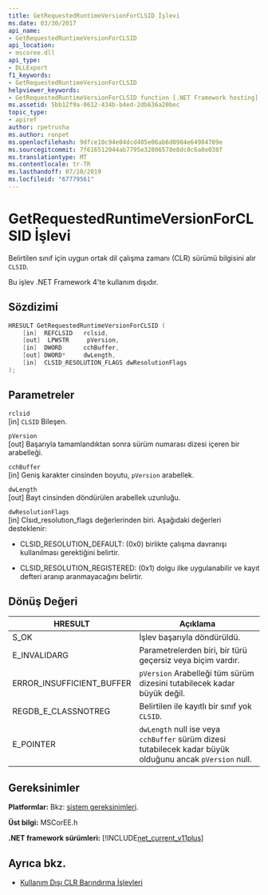 ```yaml
---
title: GetRequestedRuntimeVersionForCLSID İşlevi
ms.date: 03/30/2017
api_name:
- GetRequestedRuntimeVersionForCLSID
api_location:
- mscoree.dll
api_type:
- DLLExport
f1_keywords:
- GetRequestedRuntimeVersionForCLSID
helpviewer_keywords:
- GetRequestedRuntimeVersionForCLSID function [.NET Framework hosting]
ms.assetid: 5bb12f9a-0612-434b-b4ed-2db636a20bec
topic_type:
- apiref
author: rpetrusha
ms.author: ronpet
ms.openlocfilehash: 9dfce10c94e04dcd405e06ab6d0984e64984709e
ms.sourcegitcommit: 7f616512044ab7795e32806578e8dc0c6a0e038f
ms.translationtype: MT
ms.contentlocale: tr-TR
ms.lasthandoff: 07/10/2019
ms.locfileid: "67779561"
---
```

# <a name="getrequestedruntimeversionforclsid-function"></a>GetRequestedRuntimeVersionForCLSID İşlevi
Belirtilen sınıf için uygun ortak dil çalışma zamanı (CLR) sürümü bilgisini alır `CLSID`.  
  
 Bu işlev .NET Framework 4'te kullanım dışıdır.  
  
## <a name="syntax"></a>Sözdizimi  
  
```cpp  
HRESULT GetRequestedRuntimeVersionForCLSID (  
    [in]  REFCLSID   rclsid,   
    [out]  LPWSTR     pVersion,   
    [in]  DWORD      cchBuffer,   
    [out] DWORD*     dwLength,   
    [in]  CLSID_RESOLUTION_FLAGS dwResolutionFlags  
);  
```  
  
## <a name="parameters"></a>Parametreler  
 `rclsid`  
 [in]  `CLSID` Bileşen.  
  
 `pVersion`  
 [out]  Başarıyla tamamlandıktan sonra sürüm numarası dizesi içeren bir arabelleği.  
  
 `cchBuffer`  
 [in]  Geniş karakter cinsinden boyutu, `pVersion` arabellek.  
  
 `dwLength`  
 [out] Bayt cinsinden döndürülen arabellek uzunluğu.  
  
 `dwResolutionFlags`  
 [in]  Clsıd_resolutıon_flags değerlerinden biri. Aşağıdaki değerleri desteklenir:  
  
- CLSID_RESOLUTION_DEFAULT: (0x0) birlikte çalışma davranışı kullanılması gerektiğini belirtir.  
  
- CLSID_RESOLUTION_REGISTERED: (0x1) dolgu ilke uygulanabilir ve kayıt defteri aranıp aranmayacağını belirtir.  
  
## <a name="return-value"></a>Dönüş Değeri  
  
|HRESULT|Açıklama|  
|-------------|-----------------|  
|S_OK|İşlev başarıyla döndürüldü.|  
|E_INVALIDARG|Parametrelerden biri, bir türü geçersiz veya biçim vardır.|  
|ERROR_INSUFFICIENT_BUFFER|`pVersion` Arabelleği tüm sürüm dizesini tutabilecek kadar büyük değil.|  
|REGDB_E_CLASSNOTREG|Belirtilen ile kayıtlı bir sınıf yok `CLSID`.|  
|E_POINTER|`dwLength` null ise veya `cchBuffer` sürüm dizesi tutabilecek kadar büyük olduğunu ancak `pVersion` null.|  
  
## <a name="requirements"></a>Gereksinimler  
 **Platformlar:** Bkz: [sistem gereksinimleri](../../../../docs/framework/get-started/system-requirements.md).  
  
 **Üst bilgi:** MSCorEE.h  
  
 **.NET framework sürümleri:** [!INCLUDE[net_current_v11plus](../../../../includes/net-current-v11plus-md.md)]  
  
## <a name="see-also"></a>Ayrıca bkz.

- [Kullanım Dışı CLR Barındırma İşlevleri](../../../../docs/framework/unmanaged-api/hosting/deprecated-clr-hosting-functions.md)
